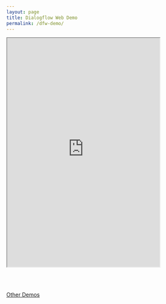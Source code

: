 ```yaml
---
layout: page
title: Dialogflow Web Demo
permalink: /dfw-demo/
---
```



<iframe
    allow="microphone;"
    width="400"
    height="600"
    src="https://console.dialogflow.com/api-client/demo/embedded/64f9b576-ab36-472a-9b1a-a508fe8b96bf">
</iframe>

<br /><br />

[Other Demos](/kelsey/demo/)